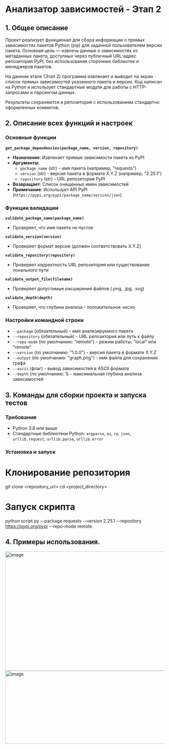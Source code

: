 # Анализатор зависимостей - Этап 2

## 1. Общее описание

Проект реализует функционал для сбора информации о прямых зависимостях пакетов Python (pip) для заданной пользователем версии пакета. Основная цель — извлечь данные о зависимостях из метаданных пакета, доступных через публичный URL-адрес репозитория PyPI, без использования сторонних библиотек и менеджеров пакетов.

На данном этапе (Этап 2) программа извлекает и выводит на экран список прямых зависимостей указанного пакета и версии. Код написан на Python и использует стандартные модули для работы с HTTP-запросами и парсингом данных.

Результаты сохраняются в репозиторий с использованием стандартно оформленных коммитов.

## 2. Описание всех функций и настроек

### Основные функции

**`get_package_dependencies(package_name, version, repository)`**

- **Назначение**: Извлекает прямые зависимости пакета из PyPI
- **Аргументы**:
  - `package_name` (str) - имя пакета (например, "requests")
  - `version` (str) - версия пакета в формате X.Y.Z (например, "2.25.1")
  - `repository` (str) - URL репозитория PyPI
- **Возвращает**: Список очищенных имен зависимостей
- **Примечание**: Использует API PyPI (`https://pypi.org/pypi/package_name/version/json`)

### Функции валидации

**`validate_package_name(package_name)`**

- Проверяет, что имя пакета не пустое

**`validate_version(version)`**

- Проверяет формат версии (должен соответствовать X.Y.Z)

**`validate_repository(repository)`**

- Проверяет корректность URL репозитория или существование локального пути

**`validate_output_file(filename)`**

- Проверяет допустимые расширения файлов (.png, .jpg, .svg)

**`validate_depth(depth)`**

- Проверяет, что глубина анализа - положительное число

### Настройки командной строки

- `--package` (обязательный) - имя анализируемого пакета
- `--repository` (обязательный) - URL репозитория или путь к файлу
- `--repo-mode` (по умолчанию: "remote") - режим работы: "local" или "remote"
- `--version` (по умолчанию: "1.0.0") - версия пакета в формате X.Y.Z
- `--output` (по умолчанию: "graph.png") - имя файла для сохранения графа
- `--ascii` (флаг) - вывод зависимостей в ASCII формате
- `--depth` (по умолчанию: 1) - максимальная глубина анализа зависимостей

## 3. Команды для сборки проекта и запуска тестов

### Требования

- Python 3.8 или выше
- Стандартные библиотеки Python: `argparse`, `os`, `re`, `json`, `urllib.request`, `urllib.parse`, `urllib.error`

### Установка и запуск

# Клонирование репозитория
git clone <repository_url>
cd <project_directory>

# Запуск скрипта
python script.py --package requests --version 2.25.1 --repository https://pypi.org/pypi --repo-mode remote

## 4. Примеры использования.

<img width="1591" height="379" alt="image" src="https://github.com/user-attachments/assets/dbad10bd-3fb2-4c2a-9761-d44a7826bf81" />

<img width="1448" height="232" alt="image" src="https://github.com/user-attachments/assets/4ad405d2-3099-4dcb-bb33-e42efb21b390" />









